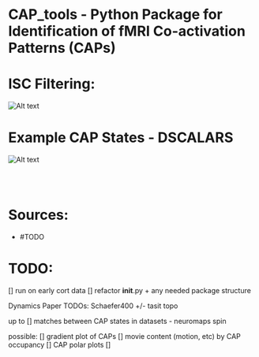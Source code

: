 # CAP_tools - Python Package for Identification of fMRI Co-activation Patterns (CAPs)

# ISC Filtering:
![Alt text](assets/isc_plot_example.png?raw=true "ISC Plot")

# Example CAP States - DSCALARS
![Alt text](assets/dCAP_plot_example.png?raw=true "ISC Plot")


<br><br>
# Sources:
- #TODO


# TODO:
[] run on early cort data
[] refactor __init__.py + any needed package structure



Dynamics Paper TODOs:
Schaefer400 +/- tasit topo

up to 
[] matches between CAP states in datasets - neuromaps spin

possible:
[] gradient plot of CAPs
[] movie content (motion, etc) by CAP occupancy
[] CAP polar plots
[] 
